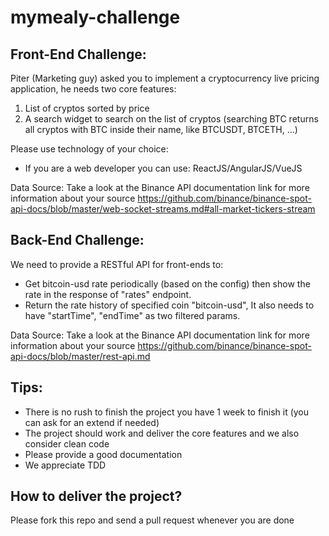 # mymealy-challenge
## Front-End Challenge:
Piter (Marketing guy) asked you to implement a cryptocurrency live pricing application, he needs two core features:
1. List of cryptos sorted by price
2. A search widget to search on the list of cryptos (searching BTC returns all cryptos with BTC inside their name, like BTCUSDT, BTCETH, ...)

Please use technology of your choice:
- If you are a web developer you can use: ReactJS/AngularJS/VueJS

Data Source:
	Take a look at the Binance API documentation link for more information about your source
	https://github.com/binance/binance-spot-api-docs/blob/master/web-socket-streams.md#all-market-tickers-stream

## Back-End Challenge:
We need to provide a RESTful API for front-ends to:
- Get bitcoin-usd rate periodically (based on the config) then show the rate in the response of "rates" endpoint.
- Return the rate history of specified coin "bitcoin-usd", It also needs to have "startTime", "endTime" as two filtered params.

Data Source:
	Take a look at the Binance API documentation link for more information about your source
	https://github.com/binance/binance-spot-api-docs/blob/master/rest-api.md

## Tips:
  - There is no rush to finish the project you have 1 week to finish it (you can ask for an extend if needed)
  - The project should work and deliver the core features and we also consider clean code
  - Please provide a good documentation
  - We appreciate TDD

## How to deliver the project?
Please fork this repo and send a pull request whenever you are done 
  
